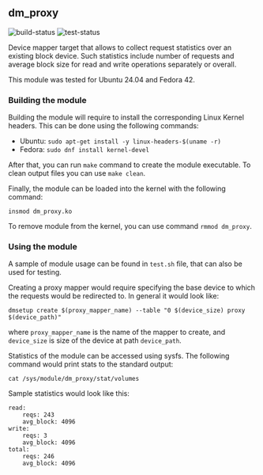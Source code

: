 ## dm_proxy

![build-status](https://github.com/bygu4/dm-proxy-target/actions/workflows/build.yml/badge.svg)
![test-status](https://github.com/bygu4/dm-proxy-target/actions/workflows/test.yml/badge.svg)

Device mapper target that allows to collect request statistics over an existing block device.
Such statistics include number of requests and average block size for read and write operations separately or overall.

This module was tested for Ubuntu 24.04 and Fedora 42.

### Building the module

Building the module will require to install the corresponding Linux Kernel headers.
This can be done using the following commands:
- Ubuntu: ```sudo apt-get install -y linux-headers-$(uname -r)```
- Fedora: ```sudo dnf install kernel-devel```

After that, you can run ```make``` command to create the module executable. To clean output files you can use ```make clean```.

Finally, the module can be loaded into the kernel with the following command:
```
insmod dm_proxy.ko
```

To remove module from the kernel, you can use command ```rmmod dm_proxy```.

### Using the module

A sample of module usage can be found in ```test.sh``` file, that can also be used for testing.

Creating a proxy mapper would require specifying the base device to which the requests would be redirected to.
In general it would look like:
```
dmsetup create $(proxy_mapper_name) --table "0 $(device_size) proxy $(device_path)"
```
where ```proxy_mapper_name``` is the name of the mapper to create, and ```device_size``` is size of the device at path ```device_path```.

Statistics of the module can be accessed using sysfs. The following command would print stats to the standard output:
```
cat /sys/module/dm_proxy/stat/volumes
```
Sample statistics would look like this:
```
read:
	reqs: 243
	avg_block: 4096
write:
	reqs: 3
	avg_block: 4096
total:
	reqs: 246
	avg_block: 4096
```
